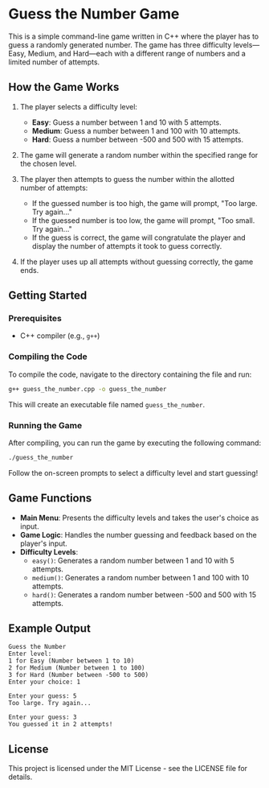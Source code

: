 # Guess the Number Game

This is a simple command-line game written in C++ where the player has to guess a randomly generated number. The game has three difficulty levels—Easy, Medium, and Hard—each with a different range of numbers and a limited number of attempts.

## How the Game Works

1. The player selects a difficulty level:
   - **Easy**: Guess a number between 1 and 10 with 5 attempts.
   - **Medium**: Guess a number between 1 and 100 with 10 attempts.
   - **Hard**: Guess a number between -500 and 500 with 15 attempts.
2. The game will generate a random number within the specified range for the chosen level.

3. The player then attempts to guess the number within the allotted number of attempts:

   - If the guessed number is too high, the game will prompt, "Too large. Try again..."
   - If the guessed number is too low, the game will prompt, "Too small. Try again..."
   - If the guess is correct, the game will congratulate the player and display the number of attempts it took to guess correctly.

4. If the player uses up all attempts without guessing correctly, the game ends.

## Getting Started

### Prerequisites

- C++ compiler (e.g., `g++`)

### Compiling the Code

To compile the code, navigate to the directory containing the file and run:

```bash
g++ guess_the_number.cpp -o guess_the_number
```

This will create an executable file named `guess_the_number`.

### Running the Game

After compiling, you can run the game by executing the following command:

```bash
./guess_the_number
```

Follow the on-screen prompts to select a difficulty level and start guessing!

## Game Functions

- **Main Menu**: Presents the difficulty levels and takes the user's choice as input.
- **Game Logic**: Handles the number guessing and feedback based on the player's input.
- **Difficulty Levels**:
  - `easy()`: Generates a random number between 1 and 10 with 5 attempts.
  - `medium()`: Generates a random number between 1 and 100 with 10 attempts.
  - `hard()`: Generates a random number between -500 and 500 with 15 attempts.

## Example Output

```plaintext
Guess the Number
Enter level:
1 for Easy (Number between 1 to 10)
2 for Medium (Number between 1 to 100)
3 for Hard (Number between -500 to 500)
Enter your choice: 1

Enter your guess: 5
Too large. Try again...

Enter your guess: 3
You guessed it in 2 attempts!
```

## License

This project is licensed under the MIT License - see the LICENSE file for details.
